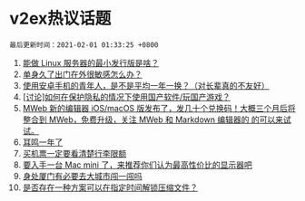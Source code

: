 # v2ex热议话题

`最后更新时间：2021-02-01 01:33:25 +0800`

1. [能做 Linux 服务器的最小发行版是啥？](https://www.v2ex.com/t/749947)
1. [单身久了出门在外很敏感怎么办？](https://www.v2ex.com/t/750016)
1. [使用安卓手机的青年人，是不是平均一年一换？（对长辈真的不友好）](https://www.v2ex.com/t/750022)
1. [[讨论]如何在保护隐私的情况下使用国产软件/玩国产游戏？](https://www.v2ex.com/t/749960)
1. [MWeb 新的编辑器 iOS/macOS 版发布了，发几十个兑换码！大概三个月后将整合到 MWeb，免费升级，关注 MWeb 和 Markdown 编辑器的 的可以来试试。](https://www.v2ex.com/t/749958)
1. [耳鸣一年了](https://www.v2ex.com/t/749936)
1. [买机票一定要看清楚行李限额](https://www.v2ex.com/t/749949)
1. [要入手一台 Mac mini 了，来推荐你们认为最高性价比的显示器吧](https://www.v2ex.com/t/750000)
1. [身处厦门有必要去大城市闯一闯吗](https://www.v2ex.com/t/750003)
1. [是否存在一种方案可以在指定时间解锁压缩文件？](https://www.v2ex.com/t/750085)

